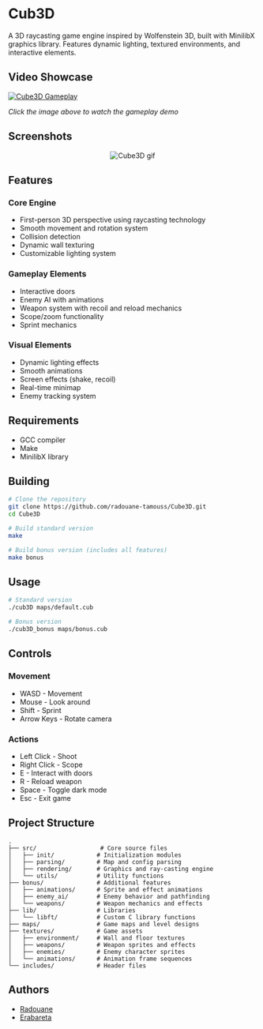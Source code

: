 # Cub3D

A 3D raycasting game engine inspired by Wolfenstein 3D, built with MinilibX graphics library. Features dynamic lighting, textured environments, and interactive elements.

## Video Showcase

[![Cube3D Gameplay](https://img.youtube.com/vi/HV48BXeT3Z0/maxresdefault.jpg)](https://youtu.be/HV48BXeT3Z0)

*Click the image above to watch the gameplay demo*

## Screenshots

<div align="center">
    <img src="youtube-video-gif (1).gif" alt="Cube3D gif" />
<!--   <img src="Screenshots/image.png" width="400" alt="Cube3D Screenshot 1" />
  <img src="Screenshots/image copy.png" width="400" alt="Cube3D Screenshot 2" />
  <img src="Screenshots/image copy 2.png" width="400" alt="Cube3D Screenshot 3" />
  <img src="Screenshots/image copy 3.png" width="400" alt="Cube3D Screenshot 4" />
  <img src="Screenshots/image copy 4.png" width="400" alt="Cube3D Screenshot 5" />
  <img src="Screenshots/image copy 5.png" width="400" alt="Cube3D Screenshot 6" />
  <img src="Screenshots/image copy 6.png" width="400" alt="Cube3D Screenshot 7" /> -->
</div>

## Features

### Core Engine
- First-person 3D perspective using raycasting technology
- Smooth movement and rotation system
- Collision detection
- Dynamic wall texturing
- Customizable lighting system

### Gameplay Elements
- Interactive doors
- Enemy AI with animations
- Weapon system with recoil and reload mechanics
- Scope/zoom functionality
- Sprint mechanics

### Visual Elements
- Dynamic lighting effects
- Smooth animations
- Screen effects (shake, recoil)
- Real-time minimap
- Enemy tracking system

## Requirements

- GCC compiler
- Make
- MinilibX library

## Building

```bash
# Clone the repository
git clone https://github.com/radouane-tamouss/Cube3D.git
cd Cube3D

# Build standard version
make

# Build bonus version (includes all features)
make bonus
```

## Usage

```bash
# Standard version
./cub3D maps/default.cub

# Bonus version
./cub3D_bonus maps/bonus.cub
```

## Controls

### Movement
- WASD - Movement
- Mouse - Look around
- Shift - Sprint
- Arrow Keys - Rotate camera

### Actions
- Left Click - Shoot
- Right Click - Scope
- E - Interact with doors
- R - Reload weapon
- Space - Toggle dark mode
- Esc - Exit game

## Project Structure

```
.
├── src/                  # Core source files
│   ├── init/            # Initialization modules
│   ├── parsing/         # Map and config parsing
│   ├── rendering/       # Graphics and ray-casting engine
│   └── utils/           # Utility functions
├── bonus/               # Additional features
│   ├── animations/      # Sprite and effect animations
│   ├── enemy_ai/        # Enemy behavior and pathfinding
│   └── weapons/         # Weapon mechanics and effects
├── lib/                 # Libraries
│   └── libft/           # Custom C library functions
├── maps/                # Game maps and level designs
├── textures/            # Game assets
│   ├── environment/     # Wall and floor textures
│   ├── weapons/         # Weapon sprites and effects
│   ├── enemies/         # Enemy character sprites
│   └── animations/      # Animation frame sequences
└── includes/            # Header files
```
## Authors

- [Radouane](https://github.com/radouane-tamouss)
- [Erabareta](https://github.com/erabareta)
